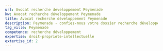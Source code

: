 ```yaml
---
url: Avocat recherche developpement Peymenade
kw: Avocat recherche développement Peymenade
title: Avocat recherche développement Peymenade
description: Peymenade - confiez-nous votre dossier recherche développement
tag_ville: Peymenade
competence: recherche développement
expertise: droit-propriete-intellectuelle
extertise_id: 2
---
```

